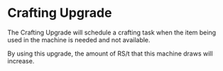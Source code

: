 # Crafting Upgrade

The Crafting Upgrade will schedule a crafting task when the item being used in the machine is needed and not available.

By using this upgrade, the amount of RS/t that this machine draws will increase.